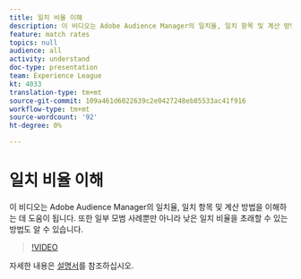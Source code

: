 ```yaml
---
title: 일치 비율 이해
description: 이 비디오는 Adobe Audience Manager의 일치율, 일치 항목 및 계산 방법을 이해하는 데 도움이 됩니다. 또한 일부 모범 사례뿐만 아니라 낮은 일치 비율을 초래할 수 있는 방법도 알 수 있습니다.
feature: match rates
topics: null
audience: all
activity: understand
doc-type: presentation
team: Experience League
kt: 4033
translation-type: tm+mt
source-git-commit: 109a461d6022639c2e0427248eb85533ac41f916
workflow-type: tm+mt
source-wordcount: '92'
ht-degree: 0%

---
```



# 일치 비율 이해

이 비디오는 Adobe Audience Manager의 일치율, 일치 항목 및 계산 방법을 이해하는 데 도움이 됩니다. 또한 일부 모범 사례뿐만 아니라 낮은 일치 비율을 초래할 수 있는 방법도 알 수 있습니다.

>[!VIDEO](https://video.tv.adobe.com/v/29830/?quality=12)

자세한 내용은 [설명서](https://docs.adobe.com/help/en/audience-manager/user-guide/features/addressable-audiences.html)를 참조하십시오.
